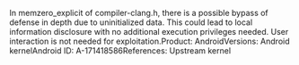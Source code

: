 In memzero_explicit of compiler-clang.h, there is a possible bypass of defense in depth due to uninitialized data. This could lead to local information disclosure with no additional execution privileges needed. User interaction is not needed for exploitation.Product: AndroidVersions: Android kernelAndroid ID: A-171418586References: Upstream kernel